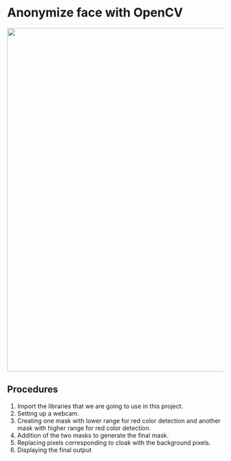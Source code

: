 # Anonymize face with OpenCV
<img src="https://user-images.githubusercontent.com/61585411/167336213-74f00f1f-ccda-4c37-acd0-18e2dc4c9a87.jpg" width=800>

## Procedures
1. Import the libraries that we are going to use in this project.
2. Setting up a webcam.
3. Creating one mask with lower range for red color detection and another mask with higher range for red color detection.
4. Addition of the two masks to generate the final mask.
5. Replacing pixels corresponding to cloak with the background pixels.
6. Displaying the final output
